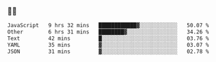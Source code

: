### 👨‍💻

<!--START_SECTION:waka-->

```txt
JavaScript   9 hrs 32 mins   ████████████▓░░░░░░░░░░░░   50.07 %
Other        6 hrs 31 mins   ████████▓░░░░░░░░░░░░░░░░   34.26 %
Text         42 mins         █░░░░░░░░░░░░░░░░░░░░░░░░   03.76 %
YAML         35 mins         ▓░░░░░░░░░░░░░░░░░░░░░░░░   03.07 %
JSON         31 mins         ▓░░░░░░░░░░░░░░░░░░░░░░░░   02.78 %
```

<!--END_SECTION:waka-->
